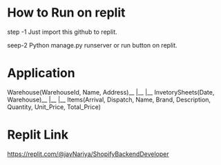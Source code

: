 # How to Run on replit

step -1 Just import this github to replit.

seep-2 Python manage.py runserver  or run button on replit.

# Application
Warehouse(WarehouseId, Name, Address)__
|__
|__
InvetorySheets(Date, Warehouse)__
|__
|__
Items(Arrival, Dispatch, Name, Brand, Description, Quantity, Unit_Price, Total_Price)

# Replit Link

https://replit.com/@jayNariya/ShopifyBackendDeveloper
